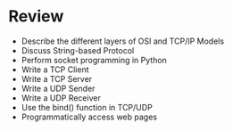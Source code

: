 # Review

* Describe the different layers of OSI and TCP/IP Models
* Discuss String-based Protocol
* Perform socket programming in Python
* Write a TCP Client
* Write a TCP Server
* Write a UDP Sender
* Write a UDP Receiver
* Use the bind\(\) function in TCP/UDP
* Programmatically access web pages

